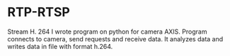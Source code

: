 # RTP-RTSP
Stream H. 264
I wrote program on python for camera AXIS. Program connects to camera, send requests and receive data. It analyzes data and writes data in file with format h.264.      
